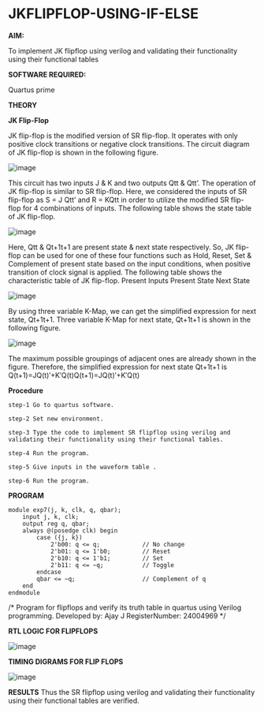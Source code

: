 # JKFLIPFLOP-USING-IF-ELSE

**AIM:** 

To implement  JK flipflop using verilog and validating their functionality using their functional tables

**SOFTWARE REQUIRED:**

Quartus prime

**THEORY**

**JK Flip-Flop**

JK flip-flop is the modified version of SR flip-flop. It operates with only positive clock transitions or negative clock transitions. The circuit diagram of JK flip-flop is shown in the following figure.

![image](https://github.com/naavaneetha/JKFLIPFLOP-USING-IF-ELSE/assets/154305477/a649c30b-232b-4558-b188-fd6c09845180)


This circuit has two inputs J & K and two outputs Qtt & Qtt’. The operation of JK flip-flop is similar to SR flip-flop. Here, we considered the inputs of SR flip-flop as S = J Qtt’ and R = KQtt in order to utilize the modified SR flip-flop for 4 combinations of inputs. The following table shows the state table of JK flip-flop.

![image](https://github.com/naavaneetha/JKFLIPFLOP-USING-IF-ELSE/assets/154305477/c4360742-e8a8-4937-b089-c46c0433f9a3)

 
Here, Qtt & Qt+1t+1 are present state & next state respectively. So, JK flip-flop can be used for one of these four functions such as Hold, Reset, Set & Complement of present state based on the input conditions, when positive transition of clock signal is applied. The following table shows the characteristic table of JK flip-flop. Present Inputs Present State Next State
 
![image](https://github.com/naavaneetha/JKFLIPFLOP-USING-IF-ELSE/assets/154305477/6c275261-a6d5-4c37-a3a7-1e88ca11c4cd)

By using three variable K-Map, we can get the simplified expression for next state, Qt+1t+1. Three variable K-Map for next state, Qt+1t+1 is shown in the following figure.
 
![image](https://github.com/naavaneetha/JKFLIPFLOP-USING-IF-ELSE/assets/154305477/5174f41b-0ce0-4329-a372-6d1943ea6673)

The maximum possible groupings of adjacent ones are already shown in the figure. Therefore, the simplified expression for next state Qt+1t+1 is Q(t+1)=JQ(t)′+K′Q(t)Q(t+1)=JQ(t)′+K′Q(t)

**Procedure**

```
step-1 Go to quartus software.

step-2 Set new environment.

step-3 Type the code to implement SR flipflop using verilog and validating their functionality using their functional tables.

step-4 Run the program.

step-5 Give inputs in the waveform table .

step-6 Run the program.
```
**PROGRAM**

```
module exp7(j, k, clk, q, qbar);
    input j, k, clk;
    output reg q, qbar;
    always @(posedge clk) begin
        case ({j, k})
            2'b00: q <= q;            // No change
            2'b01: q <= 1'b0;         // Reset
            2'b10: q <= 1'b1;         // Set
            2'b11: q <= ~q;           // Toggle
        endcase
        qbar <= ~q;                   // Complement of q
    end
endmodule

```
/* Program for flipflops and verify its truth table in quartus using Verilog programming. 
Developed by: Ajay J
RegisterNumber: 24004969
*/


**RTL LOGIC FOR FLIPFLOPS**

![image](https://github.com/user-attachments/assets/030a7ccb-39c4-4642-8afe-32b771fca6fa)



**TIMING DIGRAMS FOR FLIP FLOPS**


![image](https://github.com/user-attachments/assets/e504a0ef-1fac-4107-bbbd-3cc52a6b9c97)

**RESULTS**
 Thus the SR flipflop using verilog and validating their functionality using their functional tables are verified.

